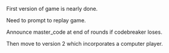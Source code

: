 First version of game is nearly done.

Need to prompt to replay game.

Announce master_code at end of rounds if codebreaker loses.

Then move to version 2 which incorporates a computer player.
